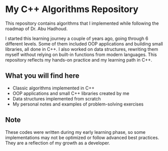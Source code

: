 # My C++ Algorithms Repository

This repository contains algorithms that I implemented while following the roadmap of Dr. Abu Hadhoud.  

I started this learning journey a couple of years ago, going through 6 different levels. Some of them included OOP applications and building small libraries, all done in C++. I also worked on data structures, rewriting them myself without relying on built-in functions from modern languages. This repository reflects my hands-on practice and my learning path in C++.

## What you will find here
- Classic algorithms implemented in C++
- OOP applications and small C++ libraries created by me
- Data structures implemented from scratch
- My personal notes and examples of problem-solving exercises

## Note
These codes were written during my early learning phase, so some implementations may not be optimized or follow advanced best practices. They are a reflection of my growth as a developer.
